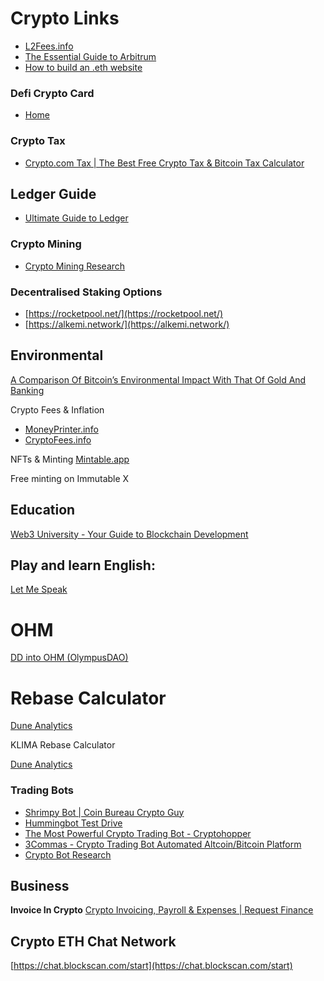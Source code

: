 # Crypto Links

-   [L2Fees.info](https://l2fees.info/)   
-   [The Essential Guide to Arbitrum](https://newsletter.banklesshq.com/p/the-essential-guide-to-arbitrum)
-   [How to build an .eth website](https://esteroids.medium.com/how-to-build-an-eth-website-57a1f0c2cf3e)


### Defi Crypto Card
-   [Home](https://monolith.xyz/)


### Crypto Tax
-   [Crypto.com Tax | The Best Free Crypto Tax & Bitcoin Tax Calculator](https://tax.crypto.com/)


## Ledger Guide
-   [Ultimate Guide to Ledger](https://newsletter.banklesshq.com/p/ultimate-guide-to-ledger)


### Crypto Mining
-   [Crypto Mining Research](https://www.amplenote.com/notes/cd4dc728-de5f-11ec-bf48-02d81509313b)


### Decentralised Staking Options
-   [https://rocketpool.net/](https://rocketpool.net/)
-   [https://alkemi.network/](https://alkemi.network/)


## Environmental
[A Comparison Of Bitcoin’s Environmental Impact With That Of Gold And Banking](https://bitcoinmagazine.com/culture/comparison-of-bitcoins-environmental-impact)

Crypto Fees & Inflation
-   [MoneyPrinter.info](https://moneyprinter.info/)
-   [CryptoFees.info](https://cryptofees.info/)    


NFTs & Minting
[Mintable.app](https://mintable.app/)

Free minting on Immutable X


## Education
[Web3 University - Your Guide to Blockchain Development](https://www.web3.university/)


## Play and learn English:
[Let Me Speak](https://www.letmespeak.org/?utm_source=https%3A%2F%2Flinktr.ee%2F&lng=en)


# OHM
[DD into OHM (OlympusDAO)](https://www.reddit.com/r/olympusdao/comments/pqmq10/dd_into_ohm_olympusdao/)


# Rebase Calculator
[Dune Analytics](https://dune.xyz/0x9876/sOHMTaxes)

KLIMA Rebase Calculator

[Dune Analytics](https://dune.xyz/0x9876/KLIMARebaseTracker)


### Trading Bots
-   [Shrimpy Bot | Coin Bureau Crypto Guy](https://guy.coinbureau.com/shrimpy/)
-   [Hummingbot Test Drive](https://hummingbot.io/en/test-drive/)  
-   [The Most Powerful Crypto Trading Bot - Cryptohopper](https://www.cryptohopper.com/)
-   [3Commas - Crypto Trading Bot Automated Altcoin/Bitcoin Platform](https://3commas.io/)
-   [Crypto Bot Research](https://www.amplenote.com/notes/78b7bafc-dcb6-11ec-9b16-b611ef8a7f6f)


## Business
**Invoice In Crypto**
[Crypto Invoicing, Payroll & Expenses | Request Finance](https://www.request.finance/)


## Crypto ETH Chat Network 
 [https://chat.blockscan.com/start](https://chat.blockscan.com/start)